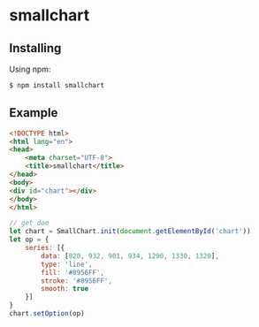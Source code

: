 # smallchart

## Installing

Using npm:

```bash
$ npm install smallchart
```

## Example

```html
<!DOCTYPE html>
<html lang="en">
<head>
    <meta charset="UTF-8">
    <title>smallchart</title>
</head>
<body>
<div id="chart"></div>
</body>
</html>
```

```js
// get dom
let chart = SmallChart.init(document.getElementById('chart'))
let op = {
    series: [{
        data: [820, 932, 901, 934, 1290, 1330, 1320],
        type: 'line',
        fill: '#8956FF',
        stroke: '#8956FF',
        smooth: true
    }]
}
chart.setOption(op)
```

